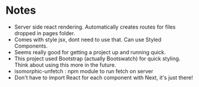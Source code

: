 # Notes

- Server side react rendering. Automatically creates routes for files dropped in pages folder.
- Comes with style jsx, dont need to use that. Can use Styled Components.
- Seems really good for getting a project up and running quick.
- This project used Bootstrap (actually Bootswatch) for quick styling. Think about using this more in the future.
- isomorphic-unfetch : npm module to run fetch on server
- Don't have to import React for each component with Next, it's just there!
